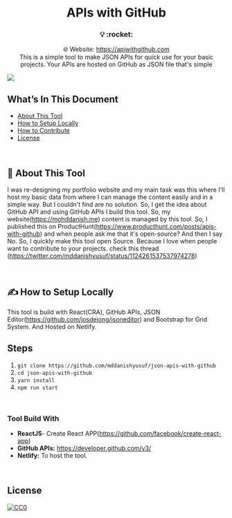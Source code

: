<h1 align="center">
  APIs with GitHub
</h1>

<h3 align="center">
  💡 :rocket:
</h3>
<p align="center">
  🌐 Website: <a href="https://apiwithgithub.com" target="_blank">https://apiwithgithub.com</a><br/>
  This is a simple tool to make JSON APIs for quick use for your basic projects. Your APIs are hosted on GitHub as JSON file that's simple
</p>

<a href="https://apiwithgithub.com" target="_blank"><img src="https://user-images.githubusercontent.com/9165019/57135078-db7e8e80-6dc5-11e9-8043-44517d4edef1.png"/></a>


## What’s In This Document

- [About This Tool](#-about-this-tool)
- [How to Setup Locally](#-how-to-setup-locally)
- [How to Contribute](#-how-to-contribute)
- [License](#license)

<br/>

## 📖 About This Tool

I was re-designing my portfolio website and my main task was this where I'll host my basic data from where I can manage the content easily and in a simple way. But I couldn't find are no solution. So, I get the idea about GitHub API and using GitHub APIs I build this tool. So, my website(https://mohddanish.me) content is managed by this tool. So, I published this on ProductHunt(https://www.producthunt.com/posts/apis-with-github) and when people ask me that it's open-source? And then I say No. So, I quickly make this tool open Source. Because I love when people want to contribute to your projects. check this thread (https://twitter.com/mddanishyusuf/status/1124261537537974278)


<br/>

## ✍ How to Setup Locally

This tool is build with React(CRA), GitHub APIs, JSON Editor(https://github.com/josdejong/jsoneditor) and Bootstrap for Grid System. And Hosted on Netlify.

## Steps

1. `git clone https://github.com/mddanishyusuf/json-apis-with-github`
2. `cd json-apis-with-github`
3. `yarn install`
4. `npm run start`

<br/>

### Tool Build With

- **ReactJS**- Create React APP(https://github.com/facebook/create-react-app)
- **GitHub APIs:** https://developer.github.com/v3/
- **Netlify:** To host the tool.

<br/>

## License

[![CC0](http://mirrors.creativecommons.org/presskit/buttons/88x31/svg/cc-zero.svg)](https://creativecommons.org/publicdomain/zero/1.0/)
